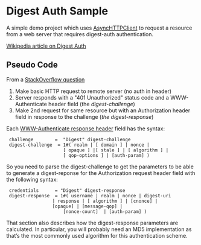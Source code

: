 # Digest Auth Sample

A simple demo project which uses [AsyncHTTPClient](https://github.com/swift-server/async-http-client) to request a resource from a web server that requires digest-auth authentication. 

[Wikipedia article on Digest Auth](https://en.wikipedia.org/wiki/Digest_access_authentication)

## Pseudo Code
 
 
From a [StackOverflow question](https://stackoverflow.com/questions/5288150/is-digest-authentication-possible-with-jquery/5288679#5288679)
 

1. Make basic HTTP request to remote server (no auth in header)
2. Server responds with a "401 Unauthorized" status code and a WWW-Authenticate header field (the *digest-challenge*)
3. Make 2nd request for same resource but with an Authorization header field in response to the challenge (*the digest-response*)

Each [WWW-Authenticate response header](https://www.rfc-editor.org/rfc/rfc2617#section-3.2.2) field has the syntax:

```
 challenge        =  "Digest" digest-challenge
 digest-challenge  = 1#( realm | [ domain ] | nonce |
					 [ opaque ] |[ stale ] | [ algorithm ] |
					 [ qop-options ] | [auth-param] )
```

So you need to parse the digest-challenge to get the parameters to be able to generate a digest-reponse for the Authorization request header field with the following syntax:

```
 credentials      = "Digest" digest-response
 digest-response  = 1#( username | realm | nonce | digest-uri
				 | response | [ algorithm ] | [cnonce] |
				 [opaque] | [message-qop] |
					 [nonce-count]  | [auth-param] )
```
 
 That section also describes how the digest-response parameters are calculated. In particular, you will probably need an MD5 implementation as that’s the most commonly used algorithm for this authentication scheme.
